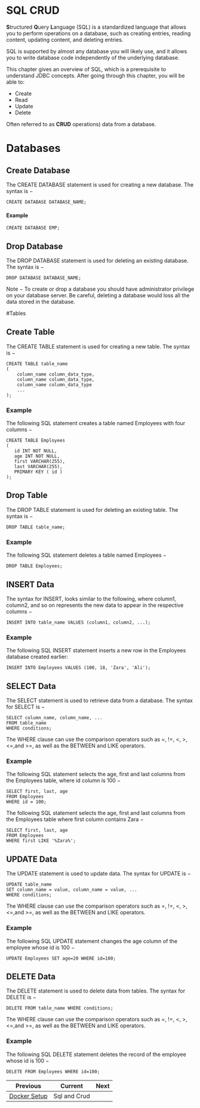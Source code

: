 # SQL CRUD

**S**tructured **Q**uery **L**anguage (SQL) is a standardized language that allows you to perform operations on a database, such as creating entries, reading content, updating content, and deleting entries.

SQL is supported by almost any database you will likely use, and it allows you to write database code independently of the underlying database.

This chapter gives an overview of SQL, which is a prerequisite to understand JDBC concepts. After going through this chapter, you will be able to: 

* Create
* Read
* Update
* Delete 

Often referred to as **CRUD** operations) data from a database.

# Databases

## Create Database
The CREATE DATABASE statement is used for creating a new database. The syntax is −

```
CREATE DATABASE DATABASE_NAME;
```

#### Example 

```
CREATE DATABASE EMP;
```

## Drop Database

The DROP DATABASE statement is used for deleting an existing database. The syntax is −

```
DROP DATABASE DATABASE_NAME;
```

Note − To create or drop a database you should have administrator privilege on your database server. Be careful, deleting a database would loss all the data stored in the database.

#Tables

## Create Table
The CREATE TABLE statement is used for creating a new table. The syntax is −

```
CREATE TABLE table_name
(
	column_name column_data_type,
	column_name column_data_type,
	column_name column_data_type
	...
);
```

### Example

The following SQL statement creates a table named Employees with four columns −

```
CREATE TABLE Employees
(
   id INT NOT NULL,
   age INT NOT NULL,
   first VARCHAR(255),
   last VARCHAR(255),
   PRIMARY KEY ( id )
);
```

## Drop Table

The DROP TABLE statement is used for deleting an existing table. The syntax is −

```
DROP TABLE table_name;
```

### Example

The following SQL statement deletes a table named Employees −

```
DROP TABLE Employees;
```

## INSERT Data

The syntax for INSERT, looks similar to the following, where column1, column2, and so on represents the new data to appear in the respective columns −

```
INSERT INTO table_name VALUES (column1, column2, ...);
```

### Example

The following SQL INSERT statement inserts a new row in the Employees database created earlier:

```
INSERT INTO Employees VALUES (100, 18, 'Zara', 'Ali');
```

## SELECT Data

The SELECT statement is used to retrieve data from a database. The syntax for SELECT is −

```
SELECT column_name, column_name, ...
FROM table_name
WHERE conditions;
```

The WHERE clause can use the comparison operators such as =, !=, <, >, <=,and >=, as well as the BETWEEN and LIKE operators.

### Example

The following SQL statement selects the age, first and last columns from the Employees table, where id column is 100 −

```
SELECT first, last, age 
FROM Employees 
WHERE id = 100;
```

The following SQL statement selects the age, first and last columns from the Employees table where first column contains Zara −

```
SELECT first, last, age 
FROM Employees 
WHERE first LIKE '%Zara%';
```

## UPDATE Data

The UPDATE statement is used to update data. The syntax for UPDATE is −


```
UPDATE table_name
SET column_name = value, column_name = value, ...
WHERE conditions;
```

The WHERE clause can use the comparison operators such as =, !=, <, >, <=,and >=, as well as the BETWEEN and LIKE operators.

### Example

The following SQL UPDATE statement changes the age column of the employee whose id is 100 −

```
UPDATE Employees SET age=20 WHERE id=100;
```

## DELETE Data

The DELETE statement is used to delete data from tables. The syntax for DELETE is −

```
DELETE FROM table_name WHERE conditions;
```

The WHERE clause can use the comparison operators such as =, !=, <, >, <=,and >=, as well as the BETWEEN and LIKE operators.

### Example

The following SQL DELETE statement deletes the record of the employee whose id is 100 −

```
DELETE FROM Employees WHERE id=100;
```


| Previous                     | Current | Next                         |
|------------------------------| ------- |------------------------------|
| [Docker Setup](01-Docker.md) | Sql and Crud |  |